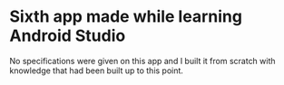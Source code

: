 # Sixth app made while learning Android Studio

No specifications were given on this app and I built it from scratch with knowledge that had been built up to this point.
